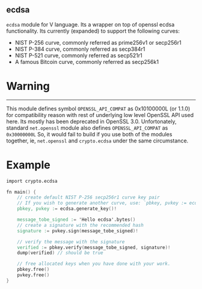 ## ecdsa

`ecdsa` module for V language. Its a wrapper on top of openssl ecdsa functionality.
Its currently (expanded) to support the following curves:

- NIST P-256 curve, commonly referred as prime256v1 or secp256r1
- NIST P-384 curve, commonly referred as secp384r1 
- NIST P-521 curve, commonly referred as secp521r1
- A famous Bitcoin curve, commonly referred as secp256k1

# Warning
---------
This module defines symbol `OPENSSL_API_COMPAT` as 0x10100000L (or 1.1.0) for 
compatibility reason with rest of underlying low level OpenSSL API used here.
Its mostly has been deprecated in OpenSSL 3.0.
Unfortonately, standard `net.openssl` module also defines `OPENSSL_API_COMPAT` as `0x30000000L`
So, it would fail to build if you use both of the modules together, ie, `net.openssl` and `crypto.ecdsa`
under the same circumstance.

# Example
```v
import crypto.ecdsa

fn main() {
	// create default NIST P-256 secp256r1 curve key pair
	// If you wish to generate another curve, use: `pbkey, pvkey := ecdsa.generate_key(nid: .secp521r1)!`
	pbkey, pvkey := ecdsa.generate_key()!

	message_tobe_signed := 'Hello ecdsa'.bytes()
	// create a signature with the recommended hash
	signature := pvkey.sign(message_tobe_signed)!

	// verify the message with the signature
	verified := pbkey.verify(message_tobe_signed, signature)!
	dump(verified) // should be true

	// free allocated keys when you have done with your work.
	pbkey.free()
	pvkey.free()
}
```